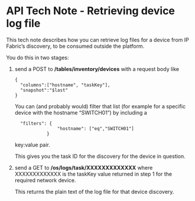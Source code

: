 # API Tech Note - Retrieving device log file

This tech note describes how you can retrieve log files for a device
from IP Fabric’s discovery, to be consumed outside the platform.

You do this in two stages:

1.  send a POST to **/tables/inventory/devices** with a request body
    like

    <div class="code panel pdl" style="border-width: 1px;">

    <div class="codeContent panelContent pdl">

    ``` jscript
    {
      "columns":["hostname", "taskKey"],
      "snapshot":"$last"
    }
    ```

    </div>

    </div>

      
    You can (and probably would) filter that list (for example for a
    specific device with the hostname “SWITCH01”) by including a

    <div class="code panel pdl" style="border-width: 1px;">

    <div class="codeContent panelContent pdl">

    ``` jscript
      "filters": {
                    "hostname": ["eq","SWITCH01"]
                }
    ```

    </div>

    </div>

    key:value pair.  

    This gives you the task ID for the discovery for the device in
    question.

2.  send a GET to **/os/logs/task/XXXXXXXXXXXXX** where XXXXXXXXXXXXX is
    the taskKey value returned in step 1 for the required network
    device.  
      
    This returns the plain text of the log file for that device
    discovery.
